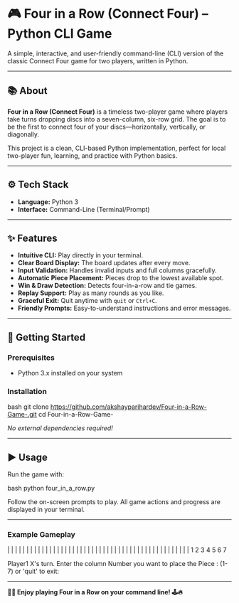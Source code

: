 # 🎮 Four in a Row (Connect Four) – Python CLI Game

A simple, interactive, and user-friendly command-line (CLI) version of the classic Connect Four game for two players, written in Python.

---

## 📚 About

**Four in a Row (Connect Four)** is a timeless two-player game where players take turns dropping discs into a seven-column, six-row grid. The goal is to be the first to connect four of your discs—horizontally, vertically, or diagonally.

This project is a clean, CLI-based Python implementation, perfect for local two-player fun, learning, and practice with Python basics.

---

## ⚙️ Tech Stack

- **Language:** Python 3
- **Interface:** Command-Line (Terminal/Prompt)

---

## ✨ Features

- **Intuitive CLI:** Play directly in your terminal.
- **Clear Board Display:** The board updates after every move.
- **Input Validation:** Handles invalid inputs and full columns gracefully.
- **Automatic Piece Placement:** Pieces drop to the lowest available spot.
- **Win & Draw Detection:** Detects four-in-a-row and tie games.
- **Replay Support:** Play as many rounds as you like.
- **Graceful Exit:** Quit anytime with `quit` or `Ctrl+C`.
- **Friendly Prompts:** Easy-to-understand instructions and error messages.

---

## 🚀 Getting Started

### Prerequisites

- Python 3.x installed on your system

### Installation
bash
git clone https://github.com/akshayparihardev/Four-in-a-Row-Game-.git
cd Four-in-a-Row-Game-

*No external dependencies required!*

---

## ▶️ Usage

Run the game with:


bash
python four_in_a_row.py

Follow the on-screen prompts to play. All game actions and progress are displayed in your terminal.

---

### Example Gameplay

|   |   |   |   |   |   |   |
|   |   |   |   |   |   |   |
|   |   |   |   |   |   |   |
|   |   |   |   |   |   |   |
|   |   |   |   |   |   |   |
|   |   |   |   |   |   |   |
  1   2   3   4   5   6   7

Player1 X's turn.
Enter the column Number you want to place the Piece : (1-7) or 'quit' to exit:


---

**🎉✨ Enjoy playing Four in a Row on your command line! 🕹️🔥**
